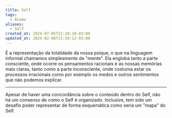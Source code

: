 ```yaml
---
title: Self
tags:
  - Átomo
aliases:
  - Self
created_at: 2024-07-05T21:29:10-03:00
updated_at: 2025-02-08T21:54:12-03:00
---
```


É a representação da totalidade da nossa psique, o que na linguagem informal chamamos simplesmente de "mente". Ela engloba tanto a parte consciente, onde ocorre os pensamentos racionais e as nossas memórias mais claras, tanto como a parte inconsciente, onde costuma estar os processos irracionais como por exemplo os medos e outros sentimentos que não podemos explicar.

---

Apesar de haver uma concordância sobre o conteúdo dentro do Self, não há um consenso de como o Self é organizado. Inclusive, tem sido um desafio poder representar de forma esquemática como seria um "mapa" do Self.
